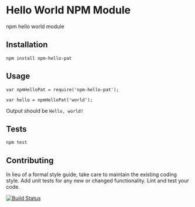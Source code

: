 Hello World NPM Module
=========

npm hello world module

## Installation

  `npm install npm-hello-pat`

## Usage

    var npmHelloPat = require('npm-hello-pat');

    var hello = npmHelloPat('world');
  
  
  Output should be `Hello, world!`


## Tests

  `npm test`

## Contributing

In lieu of a formal style guide, take care to maintain the existing coding style. 
Add unit tests for any new or changed functionality. Lint and test your code.

[![Build Status](https://travis-ci.org/pateatlau/npm-hello-pat.svg)](https://travis-ci.org/pateatlau/npm-hello-pat)
